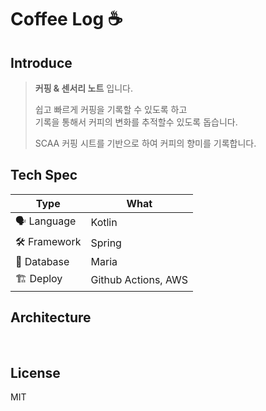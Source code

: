 # Coffee Log ☕️

## Introduce
> **커핑 & 센서리 노트** 입니다.
> 
> 쉽고 빠르게 커핑을 기록할 수 있도록 하고  
> 기록을 통해서 커피의 변화를 추적할수 있도록 돕습니다.
> 
> SCAA 커핑 시트를 기반으로 하여 커피의 향미를 기록합니다. 



## Tech Spec
| Type         | What                |
|--------------|---------------------|
| 🗣 Language  | Kotlin              |
| 🛠︎ Framework | Spring              |
| 🏢 Database  | Maria               |
| 🏗 Deploy    | Github Actions, AWS |



## Architecture

[//]: # (### - ERD)
[//]: # ()
[//]: # (### - CI/CD)
[//]: # ()
[//]: # (### - )


<br>

## License

MIT
